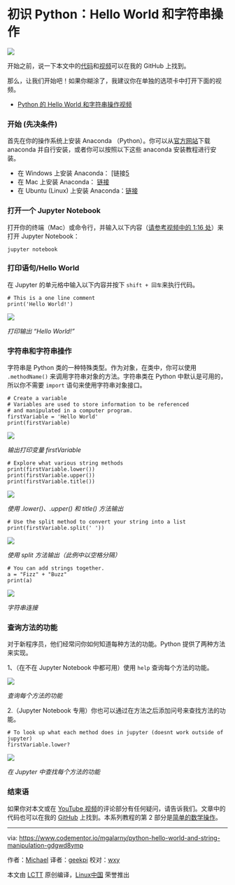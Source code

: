 初识 Python：Hello World 和字符串操作
======

![](https://process.filestackapi.com/cache=expiry:max/resize=width:700/compress/eadkmsrBTcWSyCeA4qti)

开始之前，说一下本文中的[代码][1]和[视频][2]可以在我的 GitHub 上找到。

那么，让我们开始吧！如果你糊涂了，我建议你在单独的选项卡中打开下面的视频。

- [Python 的 Hello World 和字符串操作视频][2]

### 开始 (先决条件)

首先在你的操作系统上安装 Anaconda （Python）。你可以从[官方网站][4]下载 anaconda 并自行安装，或者你可以按照以下这些 anaconda 安装教程进行安装。

- 在 Windows 上安装 Anaconda： [链接[5]
- 在 Mac 上安装 Anaconda： [链接][6]
- 在 Ubuntu (Linux) 上安装 Anaconda：[链接][7]

### 打开一个 Jupyter Notebook

打开你的终端（Mac）或命令行，并输入以下内容（[请参考视频中的 1:16 处][8]）来打开 Jupyter Notebook：

```
jupyter notebook
```

### 打印语句/Hello World

在 Jupyter 的单元格中输入以下内容并按下 `shift + 回车`来执行代码。

```
# This is a one line comment
print('Hello World!')
```

![](https://cdn-images-1.medium.com/max/1600/1*tRRBPYjREydsRIcKFa9NPQ.png)

*打印输出 “Hello World!”*

### 字符串和字符串操作

字符串是 Python 类的一种特殊类型。作为对象，在类中，你可以使用 `.methodName()` 来调用字符串对象的方法。字符串类在 Python 中默认是可用的，所以你不需要 `import` 语句来使用字符串对象接口。

```
# Create a variable
# Variables are used to store information to be referenced
# and manipulated in a computer program.
firstVariable = 'Hello World'
print(firstVariable)
```

![](https://cdn-images-1.medium.com/max/1600/1*f0aXyvLgXb7PCV1Xao_D8Q.png)

*输出打印变量 firstVariable*

```
# Explore what various string methods
print(firstVariable.lower())
print(firstVariable.upper())
print(firstVariable.title())
```

![](https://cdn-images-1.medium.com/max/1600/1*8dZfNBBABBSTuXxqE9mI3g.png)

*使用 .lower()、.upper() 和 title() 方法输出*

```
# Use the split method to convert your string into a list
print(firstVariable.split(' '))
```

![](https://cdn-images-1.medium.com/max/1600/1*gG7KFXpkNjbYjQgZwgtGTQ.png)

*使用 split 方法输出（此例中以空格分隔）*

```
# You can add strings together.
a = "Fizz" + "Buzz"
print(a)
```

![](https://cdn-images-1.medium.com/max/1600/1*p7y9qCsQmXAbae7Cf9t_3w.png)

*字符串连接*

### 查询方法的功能

对于新程序员，他们经常问你如何知道每种方法的功能。Python 提供了两种方法来实现。

1、（在不在 Jupyter Notebook 中都可用）使用 `help` 查询每个方法的功能。

![](https://cdn-images-1.medium.com/max/1600/1*3Mz8PtPFypNrptb9JqyOqA.png)

*查询每个方法的功能*

2.（Jupyter Notebook 专用）你也可以通过在方法之后添加问号来查找方法的功能。

```
# To look up what each method does in jupyter (doesnt work outside of jupyter)
firstVariable.lower?
```

![](https://cdn-images-1.medium.com/max/1600/1*VrLofndKpFcsKNAsv5vz9Q.png)

*在 Jupyter 中查找每个方法的功能*

### 结束语

如果你对本文或在 [YouTube 视频][2]的评论部分有任何疑问，请告诉我们。文章中的代码也可以在我的 [GitHub][1] 上找到。本系列教程的第 2 部分是[简单的数学操作][10]。

--------------------------------------------------------------------------------

via: https://www.codementor.io/mgalarny/python-hello-world-and-string-manipulation-gdgwd8ymp

作者：[Michael][a]
译者：[geekpi](https://github.com/geekpi)
校对：[wxy](https://github.com/wxy)

本文由 [LCTT](https://github.com/LCTT/TranslateProject) 原创编译，[Linux中国](https://linux.cn/) 荣誉推出

[a]:https://www.codementor.io/mgalarny
[1]:https://github.com/mGalarnyk/Python_Tutorials/blob/master/Python_Basics/Intro/Python3Basics_Part1.ipynb
[2]:https://www.youtube.com/watch?v=JqGjkNzzU4s
[3]:https://www.youtube.com/watch?v=kApPBm1YsqU
[4]:https://www.continuum.io/downloads
[5]:https://medium.com/@GalarnykMichael/install-python-on-windows-anaconda-c63c7c3d1444
[6]:https://medium.com/@GalarnykMichael/install-python-on-mac-anaconda-ccd9f2014072
[7]:https://medium.com/@GalarnykMichael/install-python-on-ubuntu-anaconda-65623042cb5a
[8]:https://youtu.be/JqGjkNzzU4s?t=1m16s
[9]:data:image/gif;base64,R0lGODlhAQABAAAAACH5BAEKAAEALAAAAAABAAEAAAICTAEAOw==
[10]:https://medium.com/@GalarnykMichael/python-basics-2-simple-math-4ac7cc928738
